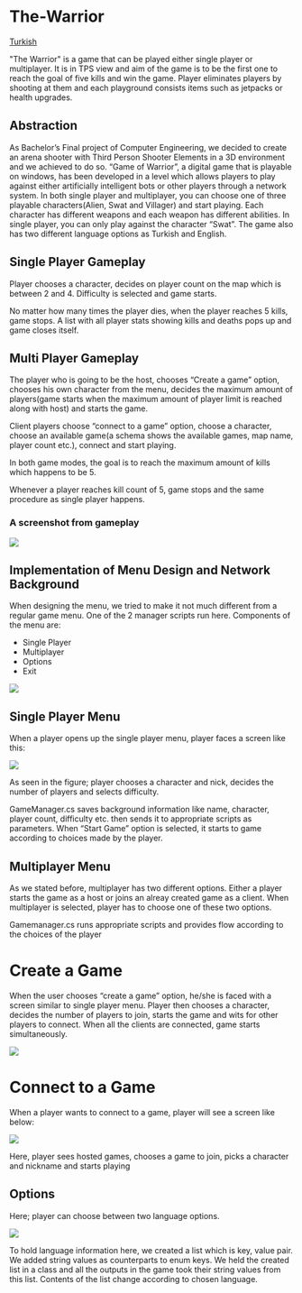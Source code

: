 # The-Warrior

[Turkish](https://github.com/ksavas/The-Warrior/blob/master/README.tr.md)

"The Warrior" is a game that can be played either single player or multiplayer. It
is in TPS view and aim of the game is to be the first one to reach the goal of five kills
and win the game. Player eliminates players by shooting at them and each playground
consists items such as jetpacks or health upgrades.

## Abstraction
As Bachelor’s Final project of Computer Engineering, we decided to create an
arena shooter with Third Person Shooter Elements in a 3D environment and we
achieved to do so. “Game of Warrior”, a digital game that is playable on windows, has
been developed in a level which allows players to play against either artificially
intelligent bots or other players through a network system. In both single player and
multiplayer, you can choose one of three playable characters(Alien, Swat and Villager)
and start playing. Each character has different weapons and each weapon has different
abilities. In single player, you can only play against the character “Swat”. The game
also has two different language options as Turkish and English.

## Single Player Gameplay
Player chooses a character, decides on player count on the map which is between 2 and
4. Difficulty is selected and game starts.

No matter how many times the player dies, when the player reaches 5 kills, game stops.
A list with all player stats showing kills and deaths pops up and game closes itself.

## Multi Player Gameplay
The player who is going to be the host, chooses “Create a game” option, chooses his
own character from the menu, decides the maximum amount of players(game starts
when the maximum amount of player limit is reached along with host) and starts the
game.

Client players choose “connect to a game” option, choose a character, choose an
available game(a schema shows the available games, map name, player count etc.),
connect and start playing.

In both game modes, the goal is to reach the maximum amount of kills which happens
to be 5.

Whenever a player reaches kill count of 5, game stops and the same procedure as single
player happens.

### A screenshot from gameplay
<img src="https://raw.githubusercontent.com/ksavas/The-Warrior/master/w1.png">

## Implementation of Menu Design and Network Background
When designing the menu, we tried to make it not much different from a regular game
menu. One of the 2 manager scripts run here.
Components of the menu are:
- Single Player
- Multiplayer
- Options
- Exit

<img src="https://raw.githubusercontent.com/ksavas/The-Warrior/master/w2.png">

## Single Player Menu
When a player opens up the single player menu, player faces a screen like this:

<img src="https://raw.githubusercontent.com/ksavas/The-Warrior/master/w3.png">

As seen in the figure; player chooses a character and nick, decides the number of
players and selects difficulty.

GameManager.cs saves background information like name, character, player count,
difficulty etc. then sends it to appropriate scripts as parameters. When “Start Game”
option is selected, it starts to game according to choices made by the player.

## Multiplayer Menu
As we stated before, multiplayer has two different options. Either a player starts the
game as a host or joins an alreay created game as a client. When multiplayer is selected,
player has to choose one of these two options.

Gamemanager.cs runs appropriate scripts and provides flow according to the choices of
the player

# Create a Game
When the user chooses “create a game” option, he/she is faced with a screen similar to
single player menu. Player then chooses a character, decides the number of players to
join, starts the game and wits for other players to connect. When all the clients are
connected, game starts simultaneously.

<img src="https://raw.githubusercontent.com/ksavas/The-Warrior/master/w4.png">

# Connect to a Game
When a player wants to connect to a game, player will see a screen like below:

<img src="https://raw.githubusercontent.com/ksavas/The-Warrior/master/w5.png">

Here, player sees hosted games, chooses a game to join, picks a character and nickname
and starts playing

## Options
Here; player can choose between two language options.

<img src="https://raw.githubusercontent.com/ksavas/The-Warrior/master/w6.png">

To hold language information here, we created a list which is key, value pair. We added
string values as counterparts to enum keys. We held the created list in a class and all
the outputs in the game took their string values from this list. Contents of the list change
according to chosen language.
